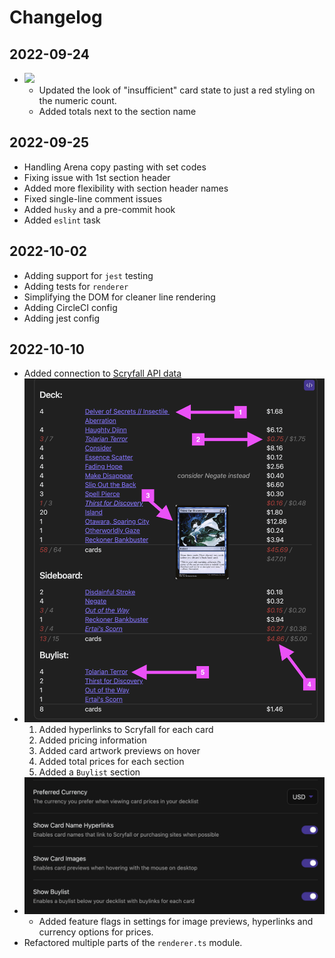 # Changelog

## 2022-09-24
- ![](docs/img/changes/2022-09-24_changelog1.png)
    - Updated the look of "insufficient" card state to just a red styling on the numeric count.
    - Added totals next to the section name

## 2022-09-25
- Handling Arena copy pasting with set codes
- Fixing issue with 1st section header
- Added more flexibility with section header names
- Fixed single-line comment issues
- Added `husky` and a pre-commit hook
- Added `eslint` task

## 2022-10-02
- Adding support for `jest` testing
- Adding tests for `renderer`
- Simplifying the DOM for cleaner line rendering
- Adding CircleCI config
- Adding jest config

## 2022-10-10
- Added connection to [Scryfall API data](https://scryfall.com/docs/api)
- ![](docs/img/changes/2022-10-10_changelog2.1.png)
    1. Added hyperlinks to Scryfall for each card
    2. Added pricing information
    3. Added card artwork previews on hover
    4. Added total prices for each section
    5. Added a `Buylist` section
- ![](docs/img/changes/2022-10-10_changelog2.2.png)
    - Added feature flags in settings for image previews, hyperlinks and currency options for prices.
- Refactored multiple parts of the `renderer.ts` module.